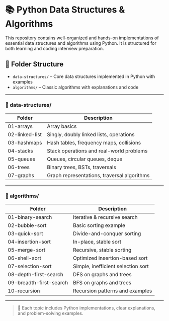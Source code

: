 # 📚 Python Data Structures & Algorithms

This repository contains well-organized and hands-on implementations of essential data structures and algorithms using Python. It is structured for both learning and coding interview preparation.

## 📁 Folder Structure

- `data-structures/` – Core data structures implemented in Python with examples
- `algorithms/` – Classic algorithms with explanations and code

---

### 🔧 data-structures/

| Folder            | Description                                 |
|-------------------|---------------------------------------------|
| 01-arrays         | Array basics                                |
| 02-linked-list    | Singly, doubly linked lists, operations     |
| 03-hashmaps       | Hash tables, frequency maps, collisions     |
| 04-stacks         | Stack operations and real-world problems    |
| 05-queues         | Queues, circular queues, deque              |
| 06-trees          | Binary trees, BSTs, traversals              |
| 07-graphs         | Graph representations, traversal algorithms |

---

### 🔁 algorithms/

| Folder                  | Description                            |
|-------------------------|----------------------------------------|
| 01-binary-search        | Iterative & recursive search           |
| 02-bubble-sort          | Basic sorting example                  |
| 03-quick-sort           | Divide-and-conquer sorting             |
| 04-insertion-sort       | In-place, stable sort                  |
| 05-merge-sort           | Recursive, stable sorting              |
| 06-shell-sort           | Optimized insertion-based sort         |
| 07-selection-sort       | Simple, inefficient selection sort      |
| 08-depth-first-search    | DFS on graphs and trees                |
| 09-breadth-first-search  | BFS on graphs and trees                |
| 10-recursion            | Recursion patterns and examples        |

---

> 📌 Each topic includes Python implementations, clear explanations, and problem-solving examples.